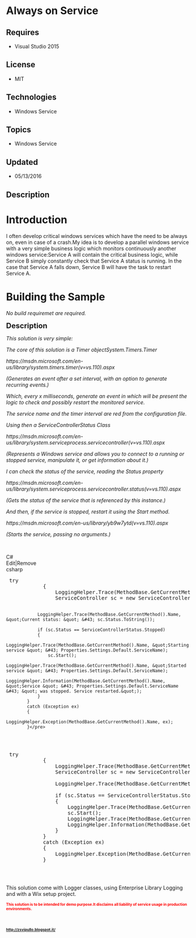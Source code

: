 # Always on Service
## Requires
- Visual Studio 2015
## License
- MIT
## Technologies
- Windows Service
## Topics
- Windows Service
## Updated
- 05/13/2016
## Description

<h1>Introduction</h1>
<p>I often develop critical windows services which have the need to be always on, even in case of a crash.My idea is to develop a parallel windows service with a very simple business logic which monitors continuously another windows service:Service A will contain
 the critical business logic, while Service B simply constantly check that Service A status is running. In the case that Service A falls down, Service B will have the task to restart Service A.</p>
<h1><span>Building the Sample</span></h1>
<p><em>No build requiremet are required.</em></p>
<p><span style="font-size:20px; font-weight:bold">Description</span></p>
<p><em>This solution is very simple:</em></p>
<p><em>The core of this solution is a Timer objectSystem.Timers.Timer</em></p>
<p><em>https://msdn.microsoft.com/en-us/library/system.timers.timer(v=vs.110).aspx</em></p>
<p><em>(Generates an event after a set interval, with an option to generate recurring events.)</em></p>
<p><em>Which, every x milliseconds, generate an event in which will be present the logic to check and possibly restart the monitored service.</em></p>
<p><em>The service name and the timer interval are red from the configuration file.</em></p>
<p><em>Using then a ServiceControllerStatus Class</em></p>
<p><em>https://msdn.microsoft.com/en-us/library/system.serviceprocess.servicecontroller(v=vs.110).aspx</em></p>
<p><em>(Represents a Windows service and allows you to connect to a running or stopped service, manipulate it, or get information about it.)</em></p>
<p><em>I can check the status of the service, reading the Status property</em></p>
<p><em>https://msdn.microsoft.com/en-us/library/system.serviceprocess.servicecontroller.status(v=vs.110).aspx</em></p>
<p><em>(Gets the status of the service that is referenced by this instance.)</em></p>
<p><em>And then, if the service is stopped, restart it using the Start method.</em></p>
<p><em>https://msdn.microsoft.com/en-us/library/yb9w7ytd(v=vs.110).aspx</em></p>
<p><em>(Starts the service, passing no arguments.)</em><em>&nbsp; &nbsp;</em></p>
<p>&nbsp;</p>
<div class="scriptcode">
<div class="pluginEditHolder" pluginCommand="mceScriptCode">
<div class="title"><span>C#</span></div>
<div class="pluginLinkHolder"><span class="pluginEditHolderLink">Edit</span>|<span class="pluginRemoveHolderLink">Remove</span></div>
<span class="hidden">csharp</span>
<pre class="hidden"> try
            {
                LoggingHelper.Trace(MethodBase.GetCurrentMethod().Name, &quot;Checking status for service &quot; &#43; Properties.Settings.Default.ServiceName);
                ServiceController sc = new ServiceController(Properties.Settings.Default.ServiceName);

                LoggingHelper.Trace(MethodBase.GetCurrentMethod().Name, &quot;Current status: &quot; &#43; sc.Status.ToString());

                if (sc.Status == ServiceControllerStatus.Stopped)
                {
                    LoggingHelper.Trace(MethodBase.GetCurrentMethod().Name, &quot;Starting service &quot; &#43; Properties.Settings.Default.ServiceName);
                    sc.Start();
                    LoggingHelper.Trace(MethodBase.GetCurrentMethod().Name, &quot;Started service &quot; &#43; Properties.Settings.Default.ServiceName);
                    LoggingHelper.Information(MethodBase.GetCurrentMethod().Name, &quot;Service &quot; &#43; Properties.Settings.Default.ServiceName &#43; &quot; was stopped. Service restarted.&quot;);
                }
            }
            catch (Exception ex)
            {
                LoggingHelper.Exception(MethodBase.GetCurrentMethod().Name, ex);
            }</pre>
<div class="preview">
<pre class="csharp">&nbsp;<span class="cs__keyword">try</span>&nbsp;
&nbsp;&nbsp;&nbsp;&nbsp;&nbsp;&nbsp;&nbsp;&nbsp;&nbsp;&nbsp;&nbsp;&nbsp;{&nbsp;
&nbsp;&nbsp;&nbsp;&nbsp;&nbsp;&nbsp;&nbsp;&nbsp;&nbsp;&nbsp;&nbsp;&nbsp;&nbsp;&nbsp;&nbsp;&nbsp;LoggingHelper.Trace(MethodBase.GetCurrentMethod().Name,&nbsp;<span class="cs__string">&quot;Checking&nbsp;status&nbsp;for&nbsp;service&nbsp;&quot;</span>&nbsp;&#43;&nbsp;Properties.Settings.Default.ServiceName);&nbsp;
&nbsp;&nbsp;&nbsp;&nbsp;&nbsp;&nbsp;&nbsp;&nbsp;&nbsp;&nbsp;&nbsp;&nbsp;&nbsp;&nbsp;&nbsp;&nbsp;ServiceController&nbsp;sc&nbsp;=&nbsp;<span class="cs__keyword">new</span>&nbsp;ServiceController(Properties.Settings.Default.ServiceName);&nbsp;
&nbsp;
&nbsp;&nbsp;&nbsp;&nbsp;&nbsp;&nbsp;&nbsp;&nbsp;&nbsp;&nbsp;&nbsp;&nbsp;&nbsp;&nbsp;&nbsp;&nbsp;LoggingHelper.Trace(MethodBase.GetCurrentMethod().Name,&nbsp;<span class="cs__string">&quot;Current&nbsp;status:&nbsp;&quot;</span>&nbsp;&#43;&nbsp;sc.Status.ToString());&nbsp;
&nbsp;
&nbsp;&nbsp;&nbsp;&nbsp;&nbsp;&nbsp;&nbsp;&nbsp;&nbsp;&nbsp;&nbsp;&nbsp;&nbsp;&nbsp;&nbsp;&nbsp;<span class="cs__keyword">if</span>&nbsp;(sc.Status&nbsp;==&nbsp;ServiceControllerStatus.Stopped)&nbsp;
&nbsp;&nbsp;&nbsp;&nbsp;&nbsp;&nbsp;&nbsp;&nbsp;&nbsp;&nbsp;&nbsp;&nbsp;&nbsp;&nbsp;&nbsp;&nbsp;{&nbsp;
&nbsp;&nbsp;&nbsp;&nbsp;&nbsp;&nbsp;&nbsp;&nbsp;&nbsp;&nbsp;&nbsp;&nbsp;&nbsp;&nbsp;&nbsp;&nbsp;&nbsp;&nbsp;&nbsp;&nbsp;LoggingHelper.Trace(MethodBase.GetCurrentMethod().Name,&nbsp;<span class="cs__string">&quot;Starting&nbsp;service&nbsp;&quot;</span>&nbsp;&#43;&nbsp;Properties.Settings.Default.ServiceName);&nbsp;
&nbsp;&nbsp;&nbsp;&nbsp;&nbsp;&nbsp;&nbsp;&nbsp;&nbsp;&nbsp;&nbsp;&nbsp;&nbsp;&nbsp;&nbsp;&nbsp;&nbsp;&nbsp;&nbsp;&nbsp;sc.Start();&nbsp;
&nbsp;&nbsp;&nbsp;&nbsp;&nbsp;&nbsp;&nbsp;&nbsp;&nbsp;&nbsp;&nbsp;&nbsp;&nbsp;&nbsp;&nbsp;&nbsp;&nbsp;&nbsp;&nbsp;&nbsp;LoggingHelper.Trace(MethodBase.GetCurrentMethod().Name,&nbsp;<span class="cs__string">&quot;Started&nbsp;service&nbsp;&quot;</span>&nbsp;&#43;&nbsp;Properties.Settings.Default.ServiceName);&nbsp;
&nbsp;&nbsp;&nbsp;&nbsp;&nbsp;&nbsp;&nbsp;&nbsp;&nbsp;&nbsp;&nbsp;&nbsp;&nbsp;&nbsp;&nbsp;&nbsp;&nbsp;&nbsp;&nbsp;&nbsp;LoggingHelper.Information(MethodBase.GetCurrentMethod().Name,&nbsp;<span class="cs__string">&quot;Service&nbsp;&quot;</span>&nbsp;&#43;&nbsp;Properties.Settings.Default.ServiceName&nbsp;&#43;&nbsp;<span class="cs__string">&quot;&nbsp;was&nbsp;stopped.&nbsp;Service&nbsp;restarted.&quot;</span>);&nbsp;
&nbsp;&nbsp;&nbsp;&nbsp;&nbsp;&nbsp;&nbsp;&nbsp;&nbsp;&nbsp;&nbsp;&nbsp;&nbsp;&nbsp;&nbsp;&nbsp;}&nbsp;
&nbsp;&nbsp;&nbsp;&nbsp;&nbsp;&nbsp;&nbsp;&nbsp;&nbsp;&nbsp;&nbsp;&nbsp;}&nbsp;
&nbsp;&nbsp;&nbsp;&nbsp;&nbsp;&nbsp;&nbsp;&nbsp;&nbsp;&nbsp;&nbsp;&nbsp;<span class="cs__keyword">catch</span>&nbsp;(Exception&nbsp;ex)&nbsp;
&nbsp;&nbsp;&nbsp;&nbsp;&nbsp;&nbsp;&nbsp;&nbsp;&nbsp;&nbsp;&nbsp;&nbsp;{&nbsp;
&nbsp;&nbsp;&nbsp;&nbsp;&nbsp;&nbsp;&nbsp;&nbsp;&nbsp;&nbsp;&nbsp;&nbsp;&nbsp;&nbsp;&nbsp;&nbsp;LoggingHelper.Exception(MethodBase.GetCurrentMethod().Name,&nbsp;ex);&nbsp;
&nbsp;&nbsp;&nbsp;&nbsp;&nbsp;&nbsp;&nbsp;&nbsp;&nbsp;&nbsp;&nbsp;&nbsp;}</pre>
</div>
</div>
</div>
<p>This solution come with Logger classes, using Enterprise Library Logging and with a Wix setup project.</p>
<p><span style="font-size:x-small; color:#ff0000"><strong>This solution is to be intended for demo purpose.It disclaims all liability of service usage in production environments.</strong></span></p>
<p>&nbsp;</p>
<p><span style="font-size:x-small; color:#ff0000"><strong><a title="http://zsvipullo.blogspot.it/" href="http://zsvipullo.blogspot.it/">http://zsvipullo.blogspot.it/</a><br>
</strong></span></p>
